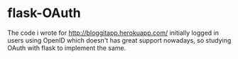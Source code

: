 # flask-OAuth
The code i wrote for http://bloggitapp.herokuapp.com/ initially logged in users using OpenID which doesn't has great support nowadays, so studying OAuth with flask to implement the same.
